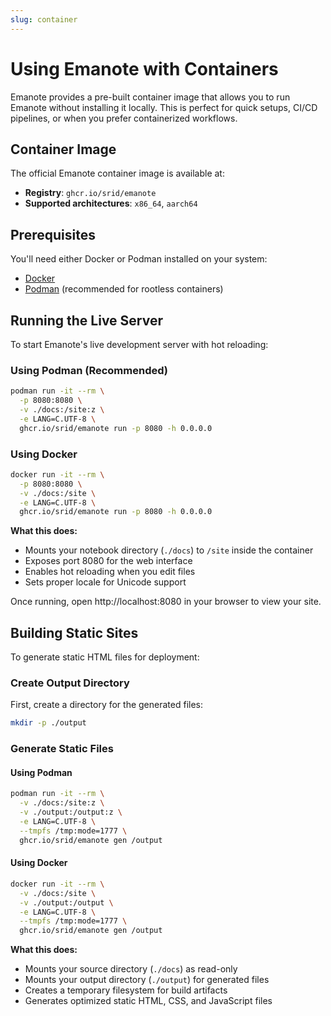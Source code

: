 ```yaml
---
slug: container
---
```


# Using Emanote with Containers

Emanote provides a pre-built container image that allows you to run Emanote without installing it locally. This is perfect for quick setups, CI/CD pipelines, or when you prefer containerized workflows.

## Container Image

The official Emanote container image is available at:
- **Registry**: `ghcr.io/srid/emanote`
- **Supported architectures**: `x86_64`, `aarch64`

## Prerequisites

You'll need either Docker or Podman installed on your system:
- [Docker](https://docs.docker.com/get-docker/)
- [Podman](https://podman.io/getting-started/installation) (recommended for rootless containers)

## Running the Live Server

To start Emanote's live development server with hot reloading:

### Using Podman (Recommended)

```sh
podman run -it --rm \
  -p 8080:8080 \
  -v ./docs:/site:z \
  -e LANG=C.UTF-8 \
  ghcr.io/srid/emanote run -p 8080 -h 0.0.0.0
```

### Using Docker

```sh
docker run -it --rm \
  -p 8080:8080 \
  -v ./docs:/site \
  -e LANG=C.UTF-8 \
  ghcr.io/srid/emanote run -p 8080 -h 0.0.0.0
```

**What this does:**
- Mounts your notebook directory (`./docs`) to `/site` inside the container
- Exposes port 8080 for the web interface
- Enables hot reloading when you edit files
- Sets proper locale for Unicode support

Once running, open http://localhost:8080 in your browser to view your site.

## Building Static Sites

To generate static HTML files for deployment:

### Create Output Directory

First, create a directory for the generated files:

```sh
mkdir -p ./output
```

### Generate Static Files

#### Using Podman

```sh
podman run -it --rm \
  -v ./docs:/site:z \
  -v ./output:/output:z \
  -e LANG=C.UTF-8 \
  --tmpfs /tmp:mode=1777 \
  ghcr.io/srid/emanote gen /output
```

#### Using Docker

```sh
docker run -it --rm \
  -v ./docs:/site \
  -v ./output:/output \
  -e LANG=C.UTF-8 \
  --tmpfs /tmp:mode=1777 \
  ghcr.io/srid/emanote gen /output
```

**What this does:**
- Mounts your source directory (`./docs`) as read-only
- Mounts your output directory (`./output`) for generated files
- Creates a temporary filesystem for build artifacts
- Generates optimized static HTML, CSS, and JavaScript files
